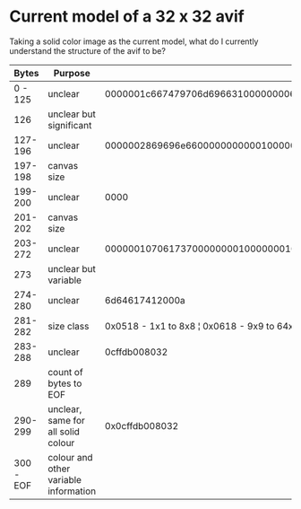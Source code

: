 # Current model of a 32 x 32 avif

Taking a solid color image as the current model, what do I currently understand the structure of the avif to be?

| Bytes | Purpose | Code |
| --- | --- | --- |
| 0 - 125  | unclear   | 0000001c667479706d696631000000006d696631617669666d696166000000f26d657461000000000000002b68646c72000000000000000070696374000000000000000000000000676f2d61766966207630000000000e7069746d0000000000010000001e696c6f63000000000440000100010000000001160001000000
| 126 | unclear but significant |
| 127-196 | unclear     | 0000002869696e660000000000010000001a696e6665020000000001000061763031496d616765000000006769707270000000486970636f0000001469737065000000000000
| 197-198 | canvas size |
| 199-200 | unclear     | 0000
| 201-202 | canvas size | 
| 203-272 | unclear     | 000000107061737000000001000000010000000c6176314381000c00000000107069786900000000030808080000001769706d61000000000000000100010401028384000000
| 273     | unclear but variable |
| 274-280 | unclear     | 6d64617412000a
| 281-282 | size class  | 0x0518 - 1x1 to 8x8 ¦ 0x0618 - 9x9 to 64x64 ¦ 0x0718 - 512x512 ¦ 0x081c - 4192x4192 |
| 283-288 | unclear     | 0cffdb008032 |
| 289     | count of bytes to EOF | |
| 290-299    | unclear, same for all solid colour | 0x0cffdb008032 |
| 300 - EOF | colour and other variable information | | 
